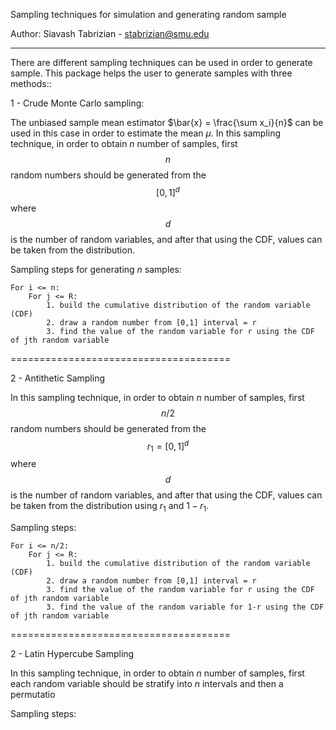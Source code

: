 
Sampling techniques for simulation and generating random sample

Author: Siavash Tabrizian - stabrizian@smu.edu

---------
There are different sampling techniques can be used in order to generate sample. This package helps 
the user to generate samples with three methods::

1 - Crude Monte Carlo sampling:

The unbiased sample mean estimator $\bar{x} = \frac{\sum x_i}{n}$ can be used in this case in order to estimate the mean $\mu$.
In this sampling technique, in order to obtain $n$ number of samples, first $$n$$ random numbers should be generated from the $$\big[0,1\big]^d$$ where $$d$$ is the number of random variables, and after that  using the CDF, values can be taken from the distribution. 

Sampling steps for generating $n$ samples:

~~~
For i <= n:
    For j <= R: 
		1. build the cumulative distribution of the random variable (CDF)
		2. draw a random number from [0,1] interval = r
		3. find the value of the random variable for r using the CDF of jth random variable
~~~

======================================

2 - Antithetic Sampling 

In this sampling technique, in order to obtain $n$ number of samples, first $$n/2$$ random numbers should be generated from the $$r_1 = \big[0,1\big]^d$$ where $$d$$ is the number of random variables, and after that  using the CDF, values can be taken from the distribution using $r_1$ and $1-r_1$. 


Sampling steps:

~~~
For i <= n/2:
    For j <= R: 
		1. build the cumulative distribution of the random variable (CDF)
		2. draw a random number from [0,1] interval = r
		3. find the value of the random variable for r using the CDF of jth random variable
		3. find the value of the random variable for 1-r using the CDF of jth random variable
~~~

======================================

2 - Latin Hypercube Sampling 

In this sampling technique, in order to obtain $n$ number of samples, first each random variable should be stratify into $n$ intervals and then a permutatio


Sampling steps:

~~~

~~~



